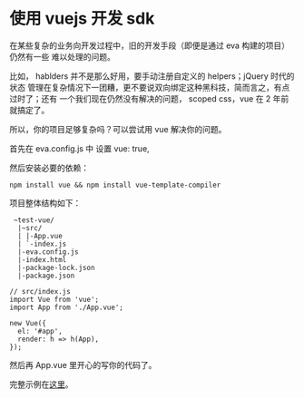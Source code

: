 # 使用 vuejs 开发 sdk

在某些复杂的业务向开发过程中，旧的开发手段（即便是通过 eva 构建的项目）仍然有一些
难以处理的问题。

比如， hablders 并不是那么好用，要手动注册自定义的 helpers；jQuery 时代的状态
管理在复杂情况下一团糟，更不要说双向绑定这种黑科技，简而言之，有点过时了；还有
一个我们现在仍然没有解决的问题， scoped css，vue 在 2 年前就搞定了。

所以，你的项目足够复杂吗？可以尝试用 vue 解决你的问题。

首先在 eva.config.js 中 设置 vue: true,

然后安装必要的依赖：

```
npm install vue && npm install vue-template-compiler
```

项目整体结构如下：

```
 ~test-vue/
  |~src/
  | |-App.vue
  | `-index.js
  |-eva.config.js
  |-index.html
  |-package-lock.json
  |-package.json
```

```
// src/index.js
import Vue from 'vue';
import App from './App.vue';

new Vue({
  el: '#app',
  render: h => h(App),
});
```

然后再 App.vue 里开心的写你的代码了。

完整示例在[这里](https://git.pandatv.com/fe/eva/tree/master/test/test-vue)。
